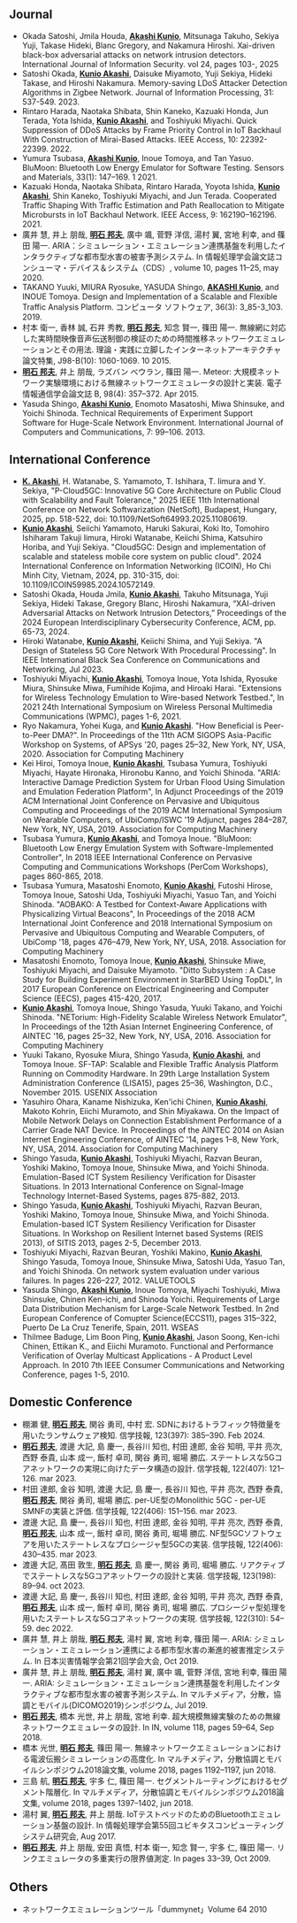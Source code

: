 ## Journal
  - Okada Satoshi, Jmila Houda, <strong><u>Akashi Kunio</u></strong>, Mitsunaga Takuho, Sekiya Yuji, Takase Hideki, Blanc Gregory, and Nakamura Hiroshi. Xai-driven black-box adversarial attacks on network intrusion detectors. International Journal of Information Security. vol 24, pages 103-, 2025
  - Satoshi Okada, <strong><u>Kunio Akashi</u></strong>, Daisuke Miyamoto, Yuji Sekiya, Hideki Takase, and Hiroshi Nakamura. Memory-saving LDoS Attacker Detection Algorithms in Zigbee Network. Journal of Information Processing, 31: 537-549. 2023.
  - Rintaro Harada, Naotaka Shibata, Shin Kaneko, Kazuaki Honda, Jun Terada, Yota Ishida, <strong><u>Kunio Akashi</u></strong>, and Toshiyuki Miyachi. Quick Suppression of DDoS Attacks by Frame Priority Control in IoT Backhaul With Construction of Mirai-Based Attacks. IEEE Access, 10: 22392-22399. 2022.
  - Yumura Tsubasa, <strong><u>Akashi Kunio</u></strong>, Inoue Tomoya, and Tan Yasuo. BluMoon: Bluetooth Low Energy Emulator for Software Testing. Sensors and Materials, 33(1): 147–169. 1 2021.
  - Kazuaki Honda, Naotaka Shibata, Rintaro Harada, Yoyota Ishida, <strong><u>Kunio Akashi</u></strong>, Shin Kaneko, Toshiyuki Miyachi, and Jun Terada. Cooperated Traffic Shaping With Traffic Estimation and Path Reallocation to Mitigate Microbursts in IoT Backhaul Network. IEEE Access, 9: 162190–162196. 2021.
  - 廣井 慧, 井上 朋哉, <strong><u>明石 邦夫</u></strong>, 廣中 颯, 菅野 洋信, 湯村 翼, 宮地 利幸, and 篠田 陽一. ARIA：シミュレーション・エミュレーション連携基盤を利用したインタラクティブな都市型水害の被害予測システム. In 情報処理学会論文誌コンシューマ・デバイス＆システム（CDS）, volume 10, pages 11–25, may 2020.
  - TAKANO Yuuki, MIURA Ryosuke, YASUDA Shingo, <strong><u>AKASHI Kunio</u></strong>, and INOUE Tomoya. Design and Implementation of a Scalable and Flexible Traffic Analysis Platform. コンピュータ ソフトウェア, 36(3): 3_85-3_103. 2019.
  - 村本 衛一, 香林 誠, 石井 秀教, <strong><u>明石 邦夫</u></strong>, 知念 賢一, 篠田 陽一. 無線網に対応した実時間映像音声伝送制御の検証のための時間推移ネットワークエミュレーションとその用法. 理論・実践に立脚したインターネットアーキテクチャ論文特集, J98-B(10): 1060-1069. 10 2015.
  - <strong><u>明石 邦夫</u></strong>, 井上 朋哉, ラズバン べウラン, 篠田 陽一. Meteor: 大規模ネットワーク実験環境における無線ネットワークエミュレータの設計と実装. 電子情報通信学会論文誌 B, 98(4): 357–372. Apr 2015.
  - Yasuda Shingo, <strong><u>Akashi Kunio</u></strong>, Enomoto Masatoshi, Miwa Shinsuke, and Yoichi Shinoda. Technical Requirements of Experiment Support Software for Huge-Scale Network Environment. International Journal of Computers and Communications, 7: 99–106. 2013.

## International Conference
  - <strong><u>K. Akashi</u></strong>, H. Watanabe, S. Yamamoto, T. Ishihara, T. Iimura and Y. Sekiya, "P-Cloud5GC: Innovative 5G Core Architecture on Public Cloud with Scalability and Fault Tolerance," 2025 IEEE 11th International Conference on Network Softwarization (NetSoft), Budapest, Hungary, 2025, pp. 518-522, doi: 10.1109/NetSoft64993.2025.11080619.
  - <strong><u>Kunio Akashi</u></strong>, Seiichi Yamamoto, Haruki Sakurai, Koki Ito, Tomohiro Ishiharam Takuji Iimura, Hiroki Watanabe, Keiichi Shima, Katsuhiro Horiba, and Yuji Sekiya. "Cloud5GC: Design and implementation of scalable and stateless mobile core system on public cloud". 2024 International Conference on Information Networking (ICOIN), Ho Chi Minh City, Vietnam, 2024, pp. 310-315, doi: 10.1109/ICOIN59985.2024.10572149.
  - Satoshi Okada, Houda Jmila, <strong><u>Kunio Akashi</u></strong>, Takuho Mitsunaga, Yuji Sekiya, Hideki Takase, Gregory Blanc, Hiroshi Nakamura, “XAI-driven Adversarial Attacks on Network Intrusion Detectors,” Proceedings of the 2024 European Interdisciplinary Cybersecurity Conference, ACM, pp. 65-73, 2024.
  - Hiroki Watanabe, <strong><u>Kunio Akashi</u></strong>, Keiichi Shima, and Yuji Sekiya. "A Design of Stateless 5G Core Network With Procedural Processing". In IEEE International Black Sea Conference on Communications and Networking, Jul 2023.
  - Toshiyuki Miyachi, <strong><u>Kunio Akashi</u></strong>, Tomoya Inoue, Yota Ishida, Ryosuke Miura, Shinsuke Miwa, Fumihide Kojima, and Hiroaki Harai. "Extensions for Wireless Technology Emulation to Wire-based Network Testbed.", In 2021 24th International Symposium on Wireless Personal Multimedia Communications (WPMC), pages 1-6, 2021.
  - Ryo Nakamura, Yohei Kuga, and <strong><u>Kunio Akashi</u></strong>. "How Beneficial is Peer-to-Peer DMA?". In Proceedings of the 11th ACM SIGOPS Asia-Pacific Workshop on Systems, of APSys '20, pages 25–32, New York, NY, USA, 2020. Association for Computing Machinery
  - Kei Hiroi, Tomoya Inoue, <strong><u>Kunio Akashi</u></strong>, Tsubasa Yumura, Toshiyuki Miyachi, Hayate Hironaka, Hironobu Kanno, and Yoichi Shinoda. "ARIA: Interactive Damage Prediction System for Urban Flood Using Simulation and Emulation Federation Platform", In Adjunct Proceedings of the 2019 ACM International Joint Conference on Pervasive and Ubiquitous Computing and Proceedings of the 2019 ACM International Symposium on Wearable Computers, of UbiComp/ISWC '19 Adjunct, pages 284–287, New York, NY, USA, 2019. Association for Computing Machinery
  - Tsubasa Yumura, <strong><u>Kunio Akashi</u></strong>, and Tomoya Inoue. "BluMoon: Bluetooth Low Energy Emulation System with Software-Implemented Controller", In 2018 IEEE International Conference on Pervasive Computing and Communications Workshops (PerCom Workshops), pages 860-865, 2018.
  - Tsubasa Yumura, Masatoshi Enomoto, <strong><u>Kunio Akashi</u></strong>, Futoshi Hirose, Tomoya Inoue, Satoshi Uda, Toshiyuki Miyachi, Yasuo Tan, and Yoichi Shinoda. "AOBAKO: A Testbed for Context-Aware Applications with Physicalizing Virtual Beacons", In Proceedings of the 2018 ACM International Joint Conference and 2018 International Symposium on Pervasive and Ubiquitous Computing and Wearable Computers, of UbiComp '18, pages 476–479, New York, NY, USA, 2018. Association for Computing Machinery
  - Masatoshi Enomoto, Tomoya Inoue, <strong><u>Kunio Akashi</u></strong>, Shinsuke Miwe, Toshiyuki Miyachi, and Daisuke Miyamoto. "Ditto Subsystem : A Case Study for Building Experiment Environment in StarBED Using TopDL", In 2017 European Conference on Electrical Engineering and Computer Science (EECS), pages 415-420, 2017. 
  - <strong><u>Kunio Akashi</u></strong>, Tomoya Inoue, Shingo Yasuda, Yuuki Takano, and Yoichi Shinoda. "NETorium: High-Fidelity Scalable Wireless Network Emulator", In Proceedings of the 12th Asian Internet Engineering Conference, of AINTEC '16, pages 25–32, New York, NY, USA, 2016. Association for Computing Machinery
  - Yuuki Takano, Ryosuke Miura, Shingo Yasuda, <strong><u>Kunio Akashi</u></strong>, and Tomoya Inoue. SF-TAP: Scalable and Flexible Traffic Analysis Platform Running on Commodity Hardware. In 29th Large Installation System Administration Conference (LISA15), pages 25–36, Washington, D.C., November 2015. USENIX Association
  - Yasuhiro Ohara, Kaname Nishizuka, Ken'ichi Chinen, <strong><u>Kunio Akashi</u></strong>, Makoto Kohrin, Eiichi Muramoto, and Shin Miyakawa. On the Impact of Mobile Network Delays on Connection Establishment Performance of a Carrier Grade NAT Device. In Proceedings of the AINTEC 2014 on Asian Internet Engineering Conference, of AINTEC '14, pages 1–8, New York, NY, USA, 2014. Association for Computing Machinery
  - Shingo Yasuda, <strong><u>Kunio Akashi</u></strong>, Toshiyuki Miyachi, Razvan Beuran, Yoshiki Makino, Tomoya Inoue, Shinsuke Miwa, and Yoichi Shinoda. Emulation-Based ICT System Resiliency Verification for Disaster Situations. In 2013 International Conference on Signal-Image Technology Internet-Based Systems, pages 875-882, 2013.
  - Shingo Yasuda, <strong><u>Kunio Akashi</u></strong>, Toshiyuki Miyachi, Razvan Beuran, Yoshiki Makino, Tomoya Inoue, Shinsuke Miwa, and Yoichi Shinoda. Emulation-based ICT System Resiliency Verification for Disaster Situations. In Workshop on Resilient Internet based Systems (REIS 2013), of SITIS 2013, pages 2-5, December 2013.
  - Toshiyuki Miyachi, Razvan Beuran, Yoshiki Makino, <strong><u>Kunio Akashi</u></strong>, Shingo Yasuda, Tomoya Inoue, Shinsuke Miwa, Satoshi Uda, Yasuo Tan, and Yoichi Shinoda. On network system evaluation under various failures. In pages 226–227, 2012. VALUETOOLS
  - Yasuda Shingo, <strong><u> Akashi Kunio</u></strong>, Inoue Tomoya, Miyachi Toshiyuki, Miwa Shinsuke, Chinen Ken-ichi, and Shinoda Yoichi. Requirements of Large Data Distribution Mechanism for Large-Scale Network Testbed. In 2nd European Conference of Comupter Science(ECCS11), pages 315–322, Puerto De La Cruz Tenerife, Spain, 2011. WSEAS
  - Thilmee Baduge, Lim Boon Ping, <strong><u>Kunio Akashi</u></strong>, Jason Soong, Ken-ichi Chinen, Ettikan K., and Eiichi Muramoto. Functional and Performance Verification of Overlay Multicast Applications - A Product Level Approach. In 2010 7th IEEE Consumer Communications and Networking Conference, pages 1-5, 2010. 

## Domestic Conference
  - 棚瀬 健, <strong><u>明石 邦夫</u></strong>, 関谷 勇司, 中村 宏. SDNにおけるトラフィック特徴量を用いたランサムウェア検知. 信学技報, 123(397): 385–390. Feb 2024.
  - <strong><u>明石 邦夫</u></strong>, 渡邊 大記, 島 慶一, 長谷川 知也, 村田 達郎, 金谷 知明, 平井 亮次, 西野 泰貴, 山本 成一, 飯村 卓司, 関谷 勇司, 堀場 勝広. ステートレスな5Gコアネットワークの実現に向けたデータ構造の設計. 信学技報, 122(407): 121–126. mar 2023.
  - 村田 達郎, 金谷 知明, 渡邊 大記, 島 慶一, 長谷川 知也, 平井 亮次, 西野 泰貴, <strong><u>明石 邦夫</u></strong>, 関谷 勇司, 堀場 勝広. per-UE型のMonolithic 5GC - per-UE SMNFの実装と評価. 信学技報, 122(406): 151–156. mar 2023.
  - 渡邊 大記, 島 慶一, 長谷川 知也, 村田 達郎, 金谷 知明, 平井 亮次, 西野 泰貴, <strong><u>明石 邦夫</u></strong>, 山本 成一, 飯村 卓司, 関谷 勇司, 堀場 勝広. NF型5GCソフトウェアを用いたステートレスなプロシージャ型5GCの実装. 信学技報, 122(406): 430–435. mar 2023.
  - 渡邊 大記, 髙田 敦生, <strong><u>明石 邦夫</u></strong>, 島 慶一, 関谷 勇司, 堀場 勝広. リアクティブでステートレスな5Gコアネットワークの設計と実装. 信学技報, 123(198): 89–94. oct 2023.
  - 渡邊 大記, 島 慶一, 長谷川 知也, 村田 達郎, 金谷 知明, 平井 亮次, 西野 泰貴, <strong><u>明石 邦夫</u></strong>, 山本 成一, 飯村 卓司, 関谷 勇司, 堀場 勝広. プロシージャ型処理を用いたステートレスな5Gコアネットワークの実現. 信学技報, 122(310): 54–59. dec 2022.
  - 廣井 慧, 井上 朋哉, <strong><u>明石 邦夫</u></strong>, 湯村 翼, 宮地 利幸, 篠田 陽一. ARIA: シミュレーション・エミュレーション連携による都市型水害の漸進的被害推定システム. In 日本災害情報学会第21回学会大会, Oct 2019.
  - 廣井 慧, 井上 朋哉, <strong><u>明石 邦夫</u></strong>, 湯村 翼, 廣中 颯, 菅野 洋信, 宮地 利幸, 篠田 陽一. ARIA: シミュレーション・エミュレーション連携基盤を利用したインタラクティブな都市型水害の被害予測システム. In マルチメディア，分散，協調とモバイル(DICOMO2019)シンポジウム, Jul 2019.
  - <strong><u>明石 邦夫</u></strong>, 橋本 光世, 井上 朋哉, 宮地 利幸. 超大規模無線実験のための無線ネットワークエミュレータの設計. In IN, volume 118, pages 59–64, Sep 2018.
  - 橋本 光世, <strong><u>明石 邦夫</u></strong>, 篠田 陽一. 無線ネットワークエミュレーションにおける電波伝搬シミュレーションの高度化. In マルチメディア，分散協調とモバイルシンポジウム2018論文集, volume 2018, pages 1192–1197, jun 2018.
  - 三島 航, <strong><u>明石 邦夫</u></strong>, 宇多 仁, 篠田 陽一. セグメントルーティングにおけるセグメント階層化. In マルチメディア，分散協調とモバイルシンポジウム2018論文集, volume 2018, pages 1397–1402, jun 2018.
  - 湯村 翼, <strong><u>明石 邦夫</u></strong>, 井上 朋哉. IoTテストベッドのためのBluetoothエミュレーション基盤の設計. In 情報処理学会第55回ユビキタスコンピューティングシステム研究会, Aug 2017.
  - <strong><u>明石 邦夫</u></strong>, 井上 朋哉, 安田 真悟, 村本 衛一, 知念 賢一, 宇多 仁, 篠田 陽一. リンクエミュレータの多重実行の限界値測定. In pages 33–39, Oct 2009.

## Others
  - ネットワークエミュレーションツール「dummynet」Volume 64 2010


